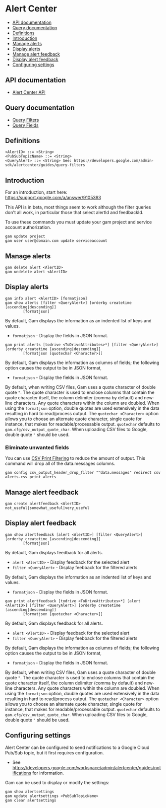 # Alert Center
- [API documentation](#api-documentation)
- [Query documentation](#query-documentation)
- [Definitions](#definitions)
- [Introduction](#introduction)
- [Manage alerts](#manage-alerts)
- [Display alerts](#display-alerts)
- [Manage alert feedback](#manage-alert-feedback)
- [Display alert feedback](#display-alert-feedback)
- [Configuring settings](#configuring-settings)

## API documentation
* [Alert Center API](https://developers.google.com/admin-sdk/alertcenter/reference/rest/)

## Query documentation
* [Query Filters](https://developers.google.com/admin-sdk/alertcenter/guides/query-filters)
* [Query Fields](https://developers.google.com/admin-sdk/alertcenter/reference/filter-fields)

## Definitions
```
<AlertID> ::= <String>
<PubSubTopicName> ::= <String>
<QueryAlert> ::= <String> See: https://developers.google.com/admin-sdk/alertcenter/guides/query-filters
```
## Introduction
For an introduction, start here: https://support.google.com/a/answer/9105393

This API is in beta, most things seem to work although the filter queries don't all work, in particular those that
select alertId and feedbackId.

To use these commands you must update your gam project and service account authorization.
```
gam update project
gam user user@domain.com update serviceaccount
```
## Manage alerts
```
gam delete alert <AlertID>
gam undelete alert <AlertID>
```
## Display alerts
```
gam info alert <AlertID> [formatjson]
gam show alerts [filter <QueryAlert>] [orderby createtime [ascending|descending]]
        [formatjson]
```
By default, Gam displays the information as an indented list of keys and values.
* `formatjson` - Display the fields in JSON format.
```
gam print alerts [todrive <ToDriveAttributes>*] [filter <QueryAlert>] [orderby createtime [ascending|descending]]
        [formatjson [quotechar <Character>]]
```
By default, Gam displays the information as columns of fields; the following option causes the output to be in JSON format,
* `formatjson` - Display the fields in JSON format.

By default, when writing CSV files, Gam uses a quote character of double quote `"`. The quote character is used to enclose columns that contain
the quote character itself, the column delimiter (comma by default) and new-line characters. Any quote characters within the column are doubled.
When using the `formatjson` option, double quotes are used extensively in the data resulting in hard to read/process output.
The `quotechar <Character>` option allows you to choose an alternate quote character, single quote for instance, that makes for readable/processable output.
`quotechar` defaults to `gam.cfg/csv_output_quote_char`. When uploading CSV files to Google, double quote `"` should be used.

### Eliminate unwanted fields
You can use [CSV Print Filtering](CSV-Print-Filtering) to reduce the amount of output.
This command will drop all of the data.messages columns.
```
gam config csv_output_header_drop_filter "^data.messages" redirect csv alerts.csv print alerts
```

## Manage alert feedback
```
gam create alertfeedback <AlertID> not_useful|somewhat_useful|very_useful
```
## Display alert feedback
```
gam show alertfeedback [alert <AlertID>] [filter <QueryAlert>] [orderby createtime [ascending|descending]]
        [formatjson]
```
By default, Gam displays feedback for all alerts.
* `alert <AlertID>` - Display feedback for the selected alert
* `filter <QueryAlert>` - Display feebback for the filtered alerts

By default, Gam displays the information as an indented list of keys and values.
* `formatjson` - Display the fields in JSON format.
```
gam print alertfeedback [todrive <ToDriveAttributes>*] [alert <AlertID>] [filter <QueryAlert>] [orderby createtime [ascending|descending]]
        [formatjson [quotechar <Character>]]
```
By default, Gam displays feedback for all alerts.
* `alert <AlertID>` - Display feedback for the selected alert
* `filter <QueryAlert>` - Display feebback for the filtered alerts

By default, Gam displays the information as columns of fields; the following option causes the output to be in JSON format,
* `formatjson` - Display the fields in JSON format.

By default, when writing CSV files, Gam uses a quote character of double quote `"`. The quote character is used to enclose columns that contain
the quote character itself, the column delimiter (comma by default) and new-line characters. Any quote characters within the column are doubled.
When using the `formatjson` option, double quotes are used extensively in the data resulting in hard to read/process output.
The `quotechar <Character>` option allows you to choose an alternate quote character, single quote for instance, that makes for readable/processable output.
`quotechar` defaults to `gam.cfg/csv_output_quote_char`. When uploading CSV files to Google, double quote `"` should be used.

## Configuring settings

Alert Center can be configured to send notifications to a Google Cloud Pub/Sub topic, but it first requires configuration.
* See https://developers.google.com/workspace/admin/alertcenter/guides/notifications for information.

Gam can be used to display or modify the settings:
```
gam show alertsettings
gam update alertsettings <PubSubTopicName>
gam clear alertsettings
```